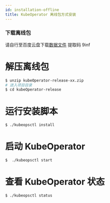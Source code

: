 ```yaml
---
id: installation-offline
title: KubeOperator 离线包方式安装
---
```



### 下载离线包

请自行至百度云盘下载[数据文件](https://pan.baidu.com/s/1FxAywjA4zJOutBvVjKFGNQ) 提取码 9inf

# 解压离线包

```bash
$ unzip kubeOperator-release-xx.zip
# 进入项目目录
$ cd kubeOperator-release
```

# 运行安装脚本
```bash
$ ./kubeopsctl install
```
# 启动 KubeOperator
```bash
$  ./kubeopsctl start
```
# 查看 KubeOperator 状态
```bash
$ ./kubeopsctl status
```